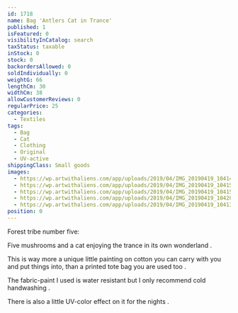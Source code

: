 ```yaml
---
id: 1718
name: Bag 'Antlers Cat in Trance'
published: 1
isFeatured: 0
visibilityInCatalog: search
taxStatus: taxable
inStock: 0
stock: 0
backordersAllowed: 0
soldIndividually: 0
weightG: 66
lengthCm: 30
widthCm: 38
allowCustomerReviews: 0
regularPrice: 25
categories:
  - Textiles
tags:
  - Bag
  - Cat
  - Clothing
  - Original
  - UV-active
shippingClass: Small goods
images:
  - https://wp.artwithaliens.com/app/uploads/2019/04/IMG_20190419_104145-01-01-scaled.jpeg
  - https://wp.artwithaliens.com/app/uploads/2019/04/IMG_20190419_104158-01-01-scaled.jpeg
  - https://wp.artwithaliens.com/app/uploads/2019/04/IMG_20190419_104153-01-01-scaled.jpeg
  - https://wp.artwithaliens.com/app/uploads/2019/04/IMG_20190419_104209-01-01-scaled.jpeg
  - https://wp.artwithaliens.com/app/uploads/2019/04/IMG_20190419_104136-01-01-scaled.jpeg
position: 0
---
```


Forest tribe number five:

Five mushrooms and a cat enjoying the trance in its own wonderland .

This is way more a unique little painting on cotton you can carry with you and put things into, than a printed tote bag you are used too .

The fabric-paint I used is water resistant but I only recommend cold handwashing .

There is also a little UV-color effect on it for the nights .

